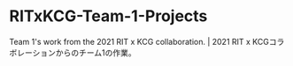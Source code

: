 # RITxKCG-Team-1-Projects
 Team 1's work from the 2021 RIT x KCG collaboration. | 2021 RIT x KCGコラボレーションからのチーム1の作業。
